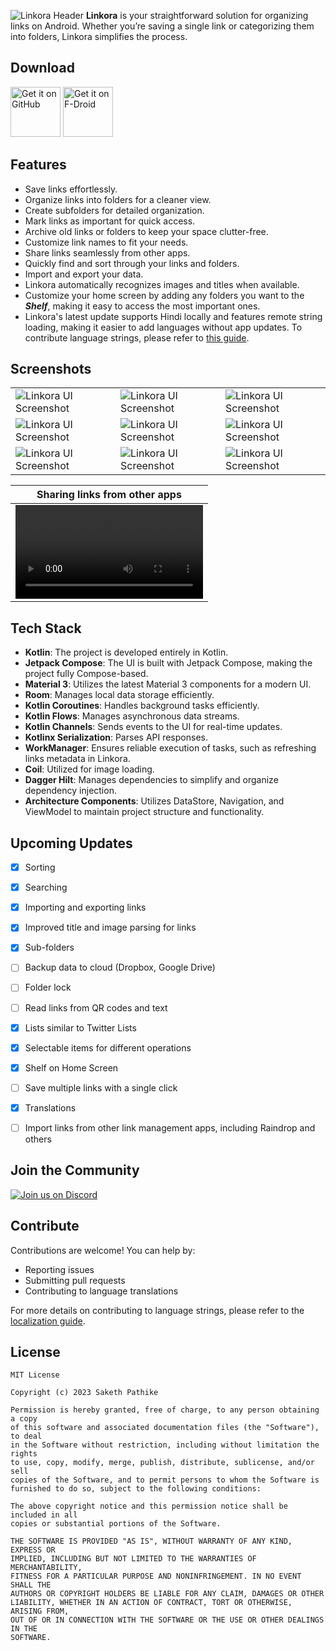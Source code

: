 ![Linkora Header](https://github.com/user-attachments/assets/f691072c-a515-4ad1-b5d4-4fdbf2eff401)
**Linkora** is your straightforward solution for organizing links on Android. Whether you’re saving a single link or categorizing them into folders, Linkora simplifies the process.

## Download

[<img src="https://github.com/user-attachments/assets/a50513b3-dbf8-48c1-bff8-1f4215fefbb9"
alt="Get it on GitHub"
height="80">](https://github.com/sakethpathike/Linkora/releases) [<img src="https://f-droid.org/badge/get-it-on.png"
    alt="Get it on F-Droid"
    height="80">](https://f-droid.org/packages/com.sakethh.linkora)


## Features

- Save links effortlessly.
- Organize links into folders for a cleaner view.
- Create subfolders for detailed organization.
- Mark links as important for quick access.
- Archive old links or folders to keep your space clutter-free.
- Customize link names to fit your needs.
- Share links seamlessly from other apps.
- Quickly find and sort through your links and folders.
- Import and export your data.
- Linkora automatically recognizes images and titles when available.
- Customize your home screen by adding any folders you want to the **_Shelf_**, making it easy to
  access
  the most important ones.
- Linkora's latest update supports Hindi locally and features remote string loading, making it
  easier to add languages without app updates. To contribute language strings, please refer to [this guide](https://github.com/sakethpathike/LinkoraLocalizationServer/blob/master/README.md).

## Screenshots

|  |  |  |
|-----------------------|-----------------------|-----------------------|
| ![Linkora UI Screenshot](https://github.com/user-attachments/assets/ca9533fa-ee8d-4eea-bb01-4abbb4ae2553) | ![Linkora UI Screenshot](https://github.com/user-attachments/assets/54bc6f28-4a3c-4ea5-8ce8-0cca538854fd) | ![Linkora UI Screenshot](https://github.com/user-attachments/assets/532caea7-1433-4e36-8132-72a2b37a56e4) |
| ![Linkora UI Screenshot](https://github.com/user-attachments/assets/0fc9c62d-dd0b-4cee-bedf-8418c624a3f0) | ![Linkora UI Screenshot](https://github.com/user-attachments/assets/8181ff76-9cda-4e00-b191-aa8c3b5bfabd) | ![Linkora UI Screenshot](https://github.com/user-attachments/assets/40edab19-181f-4a3c-b3ff-13238b8fbf20) |
| ![Linkora UI Screenshot](https://github.com/user-attachments/assets/0edb91df-4445-4801-b064-f03cfb950e24) | ![Linkora UI Screenshot](https://github.com/user-attachments/assets/8149ac76-27e5-43e4-818d-0f0e60008c1a) | ![Linkora UI Screenshot](https://github.com/user-attachments/assets/62132203-38bd-44f6-959a-220d2ff5d91a) |

|                            Sharing links from other apps                            |
|:-----------------------------------------------------------------------------------:|
| <video src="https://github.com/user-attachments/assets/49b5ff34-6b9d-4e85-8f93-fd6a762d782f"></video> |

## Tech Stack

- **Kotlin**: The project is developed entirely in Kotlin.
- **Jetpack Compose**: The UI is built with Jetpack Compose, making the project fully Compose-based.
- **Material 3**: Utilizes the latest Material 3 components for a modern UI.
- **Room**: Manages local data storage efficiently.
- **Kotlin Coroutines**: Handles background tasks efficiently.
- **Kotlin Flows**: Manages asynchronous data streams.
- **Kotlin Channels**: Sends events to the UI for real-time updates.
- **Kotlinx Serialization**: Parses API responses.
- **WorkManager**: Ensures reliable execution of tasks, such as refreshing links metadata in Linkora.
- **Coil**: Utilized for image loading.
- **Dagger Hilt**: Manages dependencies to simplify and organize dependency injection.
- **Architecture Components**: Utilizes DataStore, Navigation, and ViewModel to maintain project structure and functionality.


## Upcoming Updates

- [x] Sorting
- [x] Searching
- [x] Importing and exporting links
- [x] Improved title and image parsing for links
- [x] Sub-folders
- [ ] Backup data to cloud (Dropbox, Google Drive)
- [ ] Folder lock
- [ ] Read links from QR codes and text
- [x] Lists similar to Twitter Lists
- [x] Selectable items for different operations
- [x] Shelf on Home Screen
- [ ] Save multiple links with a single click
- [x] Translations
- [ ] Import links from other link management apps, including Raindrop and others


## Join the Community

[![Join us on Discord](https://discord.com/api/guilds/1214971383352664104/widget.png?style=banner2)](https://discord.gg/ZDBXNtv8MD)

## Contribute

Contributions are welcome! You can help by:

- Reporting issues
- Submitting pull requests
- Contributing to language translations

For more details on contributing to language strings, please refer to the [localization guide](https://github.com/sakethpathike/LinkoraLocalizationServer/blob/master/README.md).

## License

```
MIT License

Copyright (c) 2023 Saketh Pathike

Permission is hereby granted, free of charge, to any person obtaining a copy
of this software and associated documentation files (the "Software"), to deal
in the Software without restriction, including without limitation the rights
to use, copy, modify, merge, publish, distribute, sublicense, and/or sell
copies of the Software, and to permit persons to whom the Software is
furnished to do so, subject to the following conditions:

The above copyright notice and this permission notice shall be included in all
copies or substantial portions of the Software.

THE SOFTWARE IS PROVIDED "AS IS", WITHOUT WARRANTY OF ANY KIND, EXPRESS OR
IMPLIED, INCLUDING BUT NOT LIMITED TO THE WARRANTIES OF MERCHANTABILITY,
FITNESS FOR A PARTICULAR PURPOSE AND NONINFRINGEMENT. IN NO EVENT SHALL THE
AUTHORS OR COPYRIGHT HOLDERS BE LIABLE FOR ANY CLAIM, DAMAGES OR OTHER
LIABILITY, WHETHER IN AN ACTION OF CONTRACT, TORT OR OTHERWISE, ARISING FROM,
OUT OF OR IN CONNECTION WITH THE SOFTWARE OR THE USE OR OTHER DEALINGS IN THE
SOFTWARE.
```
